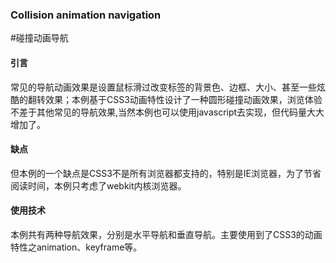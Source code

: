 <h3> Collision animation navigation</h3>

#碰撞动画导航

<h4>引言</h4>
<p>常见的导航动画效果是设置鼠标滑过改变标签的背景色、边框、大小、甚至一些炫酷的翻转效果；本例基于CSS3动画特性设计了一种圆形碰撞动画效果，浏览体验不差于其他常见的导航效果,当然本例也可以使用javascript去实现，但代码量大大增加了。</p>
<h4>缺点</h4>
<p>但本例的一个缺点是CSS3不是所有浏览器都支持的，特别是IE浏览器，为了节省阅读时间，本例只考虑了webkit内核浏览器。</p>
<h4>使用技术</h4>
<p>本例共有两种导航效果，分别是水平导航和垂直导航。主要使用到了CSS3的动画特性之animation、keyframe等。</p>
